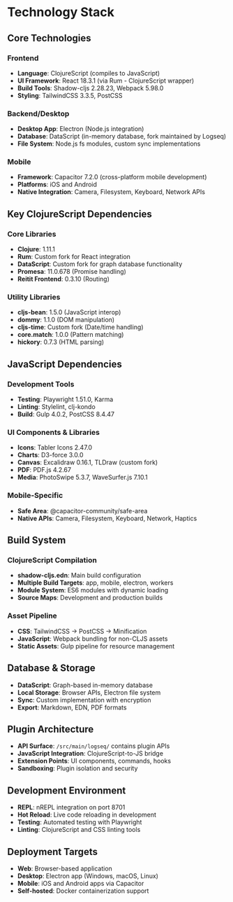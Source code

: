 # Technology Stack

## Core Technologies

### Frontend
- **Language**: ClojureScript (compiles to JavaScript)
- **UI Framework**: React 18.3.1 (via Rum - ClojureScript wrapper)
- **Build Tools**: Shadow-cljs 2.28.23, Webpack 5.98.0
- **Styling**: TailwindCSS 3.3.5, PostCSS

### Backend/Desktop
- **Desktop App**: Electron (Node.js integration)
- **Database**: DataScript (in-memory database, fork maintained by Logseq)
- **File System**: Node.js fs modules, custom sync implementations

### Mobile
- **Framework**: Capacitor 7.2.0 (cross-platform mobile development)
- **Platforms**: iOS and Android
- **Native Integration**: Camera, Filesystem, Keyboard, Network APIs

## Key ClojureScript Dependencies

### Core Libraries
- **Clojure**: 1.11.1
- **Rum**: Custom fork for React integration
- **DataScript**: Custom fork for graph database functionality
- **Promesa**: 11.0.678 (Promise handling)
- **Reitit Frontend**: 0.3.10 (Routing)

### Utility Libraries
- **cljs-bean**: 1.5.0 (JavaScript interop)
- **dommy**: 1.1.0 (DOM manipulation)
- **cljs-time**: Custom fork (Date/time handling)
- **core.match**: 1.0.0 (Pattern matching)
- **hickory**: 0.7.3 (HTML parsing)

## JavaScript Dependencies

### Development Tools
- **Testing**: Playwright 1.51.0, Karma
- **Linting**: Stylelint, clj-kondo
- **Build**: Gulp 4.0.2, PostCSS 8.4.47

### UI Components & Libraries
- **Icons**: Tabler Icons 2.47.0
- **Charts**: D3-force 3.0.0
- **Canvas**: Excalidraw 0.16.1, TLDraw (custom fork)
- **PDF**: PDF.js 4.2.67
- **Media**: PhotoSwipe 5.3.7, WaveSurfer.js 7.10.1

### Mobile-Specific
- **Safe Area**: @capacitor-community/safe-area
- **Native APIs**: Camera, Filesystem, Keyboard, Network, Haptics

## Build System

### ClojureScript Compilation
- **shadow-cljs.edn**: Main build configuration
- **Multiple Build Targets**: app, mobile, electron, workers
- **Module System**: ES6 modules with dynamic loading
- **Source Maps**: Development and production builds

### Asset Pipeline
- **CSS**: TailwindCSS → PostCSS → Minification
- **JavaScript**: Webpack bundling for non-CLJS assets
- **Static Assets**: Gulp pipeline for resource management

## Database & Storage
- **DataScript**: Graph-based in-memory database
- **Local Storage**: Browser APIs, Electron file system
- **Sync**: Custom implementation with encryption
- **Export**: Markdown, EDN, PDF formats

## Plugin Architecture
- **API Surface**: `/src/main/logseq/` contains plugin APIs
- **JavaScript Integration**: ClojureScript-to-JS bridge
- **Extension Points**: UI components, commands, hooks
- **Sandboxing**: Plugin isolation and security

## Development Environment
- **REPL**: nREPL integration on port 8701
- **Hot Reload**: Live code reloading in development
- **Testing**: Automated testing with Playwright
- **Linting**: ClojureScript and CSS linting tools

## Deployment Targets
- **Web**: Browser-based application
- **Desktop**: Electron app (Windows, macOS, Linux)
- **Mobile**: iOS and Android apps via Capacitor
- **Self-hosted**: Docker containerization support